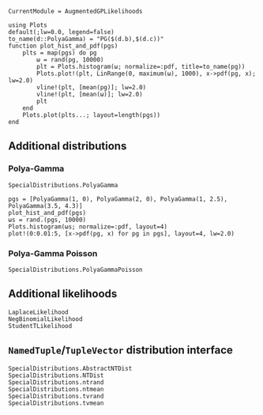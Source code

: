 ```@meta
CurrentModule = AugmentedGPLikelihoods
```

```@setup
using Plots
default(;lw=0.0, legend=false)
to_name(d::PolyaGamma) = "PG($(d.b),$(d.c))"
function plot_hist_and_pdf(pgs)
    plts = map(pgs) do pg
        ω = rand(pg, 10000)
        plt = Plots.histogram(ω; normalize=:pdf, title=to_name(pg))
        Plots.plot!(plt, LinRange(0, maximum(ω), 1000), x->pdf(pg, x); lw=2.0)
        vline!(plt, [mean(pg)]; lw=2.0)
        vline!(plt, [mean(ω)]; lw=2.0)
        plt
    end
    Plots.plot(plts...; layout=length(pgs))
end
```

## Additional distributions


### Polya-Gamma
```@docs
SpecialDistributions.PolyaGamma
```

```@example
pgs = [PolyaGamma(1, 0), PolyaGamma(2, 0), PolyaGamma(1, 2.5), PolyaGamma(3.5, 4.3)]
plot_hist_and_pdf(pgs)
ωs = rand.(pgs, 10000)
Plots.histogram(ωs; normalize=:pdf, layout=4)
plot!(0:0.01:5, [x->pdf(pg, x) for pg in pgs], layout=4, lw=2.0)
```




### Polya-Gamma Poisson

```@docs
SpecialDistributions.PolyaGammaPoisson
```



## Additional likelihoods

```@docs
LaplaceLikelihood
NegBinomialLikelihood
StudentTLikelihood
```

## `NamedTuple`/`TupleVector` distribution interface

```@docs
SpecialDistributions.AbstractNTDist
SpecialDistributions.NTDist
SpecialDistributions.ntrand
SpecialDistributions.ntmean
SpecialDistributions.tvrand
SpecialDistributions.tvmean
```